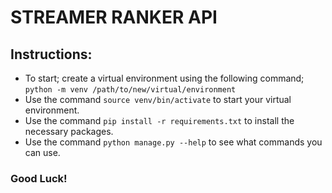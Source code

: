 # STREAMER RANKER API
## Instructions:

- To start; create a virtual environment using the following command; `python -m venv /path/to/new/virtual/environment`
- Use the command `source venv/bin/activate` to start your virtual environment.
- Use the command `pip install -r requirements.txt` to install the necessary packages.
- Use the command `python manage.py --help` to see what commands you can use.

### Good Luck!